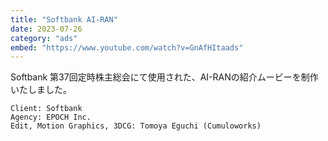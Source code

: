 ```yaml
---
title: "Softbank AI-RAN"
date: 2023-07-26
category: "ads"
embed: "https://www.youtube.com/watch?v=GnAfHItaads"
---
```


Softbank 第37回定時株主総会にて使用された、AI-RANの紹介ムービーを制作いたしました。

```plaintext
Client: Softbank
Agency: EPOCH Inc.
Edit, Motion Graphics, 3DCG: Tomoya Eguchi (Cumuloworks)
```
